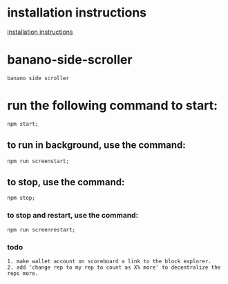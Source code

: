 # installation instructions

  [installation instructions](docs/installation.md)

# banano-side-scroller

    banano side scroller

# run the following command to start:

    npm start;

## to run in background, use the command:

    npm run screenstart;

## to stop, use the command:

    npm stop;

### to stop and restart, use the command:

    npm run screenrestart;

### todo

    1. make wallet account on scoreboard a link to the block explorer.
    2. add 'change rep to my rep to count as X% more' to decentralize the reps more.
